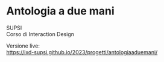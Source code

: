 # Antologia a due mani
SUPSI  
Corso di Interaction Design

Versione live:  
https://ixd-supsi.github.io/2023/progetti/antologiaaduemani/